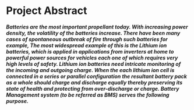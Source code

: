 # Project Abstract

***Batteries are the most important propellant today. With increasing power density, the
volatility of the batteries increase. There have been many cases of spontaneous outbreak of fire
through such batteries for example, The most widespread example of this is the Lithium ion
batteries, which is applied in applications from inverters at home to powerful power sources for
vehicles each one of which requires very high levels of safety. Lithium ion batteries need intricate
monitoring of the incoming and outgoing charge. When the each lithium ion cell is connected in a
series or parallel configuration the resultant battery pack as a whole should charge and discharge
equally thereby preserving its state of health and protecting from over-discharge or charge. Battery
Management system (to be referred as BMS) serves the following purpose.***
